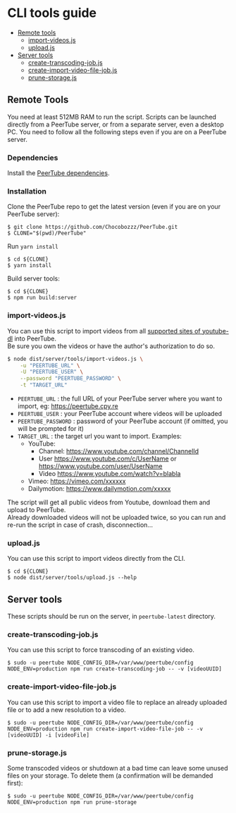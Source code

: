 # CLI tools guide

 - [Remote tools](#remote-tools)
   - [import-videos.js](#import-videosjs)
   - [upload.js](#uploadjs)
 - [Server tools](#server-tools)
   - [create-transcoding-job.js](#create-transcoding-jobjs)
   - [create-import-video-file-job.js](#create-import-video-file-jobjs)
   - [prune-storage.js](#prune-storagejs)

## Remote Tools

You need at least 512MB RAM to run the script.
Scripts can be launched directly from a PeerTube server, or from a separate server, even a desktop PC.
You need to follow all the following steps even if you are on a PeerTube server.

### Dependencies

Install the [PeerTube dependencies](dependencies.md).

### Installation

Clone the PeerTube repo to get the latest version (even if you are on your PeerTube server):

```
$ git clone https://github.com/Chocobozzz/PeerTube.git
$ CLONE="$(pwd)/PeerTube"
```

Run ``yarn install``
```
$ cd ${CLONE}
$ yarn install
```

Build server tools:
```
$ cd ${CLONE}
$ npm run build:server
```

### import-videos.js

You can use this script to import videos from all [supported sites of youtube-dl](https://rg3.github.io/youtube-dl/supportedsites.html) into PeerTube.  
Be sure you own the videos or have the author's authorization to do so.

```sh
$ node dist/server/tools/import-videos.js \
    -u "PEERTUBE_URL" \
    -U "PEERTUBE_USER" \
    --password "PEERTUBE_PASSWORD" \
    -t "TARGET_URL"
```

* `PEERTUBE_URL` : the full URL of your PeerTube server where you want to import, eg: https://peertube.cpy.re
* `PEERTUBE_USER` : your PeerTube account where videos will be uploaded
* `PEERTUBE_PASSWORD` : password of your PeerTube account (if omitted, you will be prompted for it)
* `TARGET_URL` : the target url you want to import. Examples:
  * YouTube:
    * Channel: https://www.youtube.com/channel/ChannelId
    * User https://www.youtube.com/c/UserName or https://www.youtube.com/user/UserName
    * Video https://www.youtube.com/watch?v=blabla
  * Vimeo: https://vimeo.com/xxxxxx
  * Dailymotion: https://www.dailymotion.com/xxxxx

 The script will get all public videos from Youtube, download them and upload to PeerTube.  
 Already downloaded videos will not be uploaded twice, so you can run and re-run the script in case of crash, disconnection...

### upload.js

You can use this script to import videos directly from the CLI.

```
$ cd ${CLONE}
$ node dist/server/tools/upload.js --help
```


## Server tools

These scripts should be run on the server, in `peertube-latest` directory.

### create-transcoding-job.js

You can use this script to force transcoding of an existing video.

```
$ sudo -u peertube NODE_CONFIG_DIR=/var/www/peertube/config NODE_ENV=production npm run create-transcoding-job -- -v [videoUUID]
```
   
### create-import-video-file-job.js

You can use this script to import a video file to replace an already uploaded file or to add a new resolution to a video.

```
$ sudo -u peertube NODE_CONFIG_DIR=/var/www/peertube/config NODE_ENV=production npm run create-import-video-file-job -- -v [videoUUID] -i [videoFile]
```

### prune-storage.js

Some transcoded videos or shutdown at a bad time can leave some unused files on your storage.
To delete them (a confirmation will be demanded first):

```
$ sudo -u peertube NODE_CONFIG_DIR=/var/www/peertube/config NODE_ENV=production npm run prune-storage
```